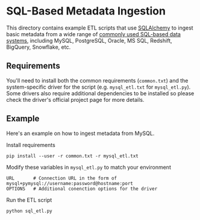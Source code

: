 # SQL-Based Metadata Ingestion

This directory contains example ETL scripts that use [SQLAlchemy](https://www.sqlalchemy.org/) to ingest basic metadata
from a wide range of [commonly used SQL-based data systems](https://docs.sqlalchemy.org/en/13/dialects/index.html),
including MySQL, PostgreSQL, Oracle, MS SQL, Redshift, BigQuery, Snowflake, etc.

## Requirements
You'll need to install both the common requirements (`common.txt`) and the system-specific driver for the script (e.g.
`mysql_etl.txt` for `mysql_etl.py`). Some drivers also require additional dependencies to be installed so please check
the driver's official project page for more details. 

## Example
Here's an example on how to ingest metadata from MySQL.

Install requirements
```
pip install --user -r common.txt -r mysql_etl.txt
```

Modify these variables in `mysql_etl.py` to match your environment
```
URL       # Connection URL in the form of mysql+pymysql://username:password@hostname:port
OPTIONS   # Additional conenction options for the driver
```

Run the ETL script
```
python sql_etl.py
```
